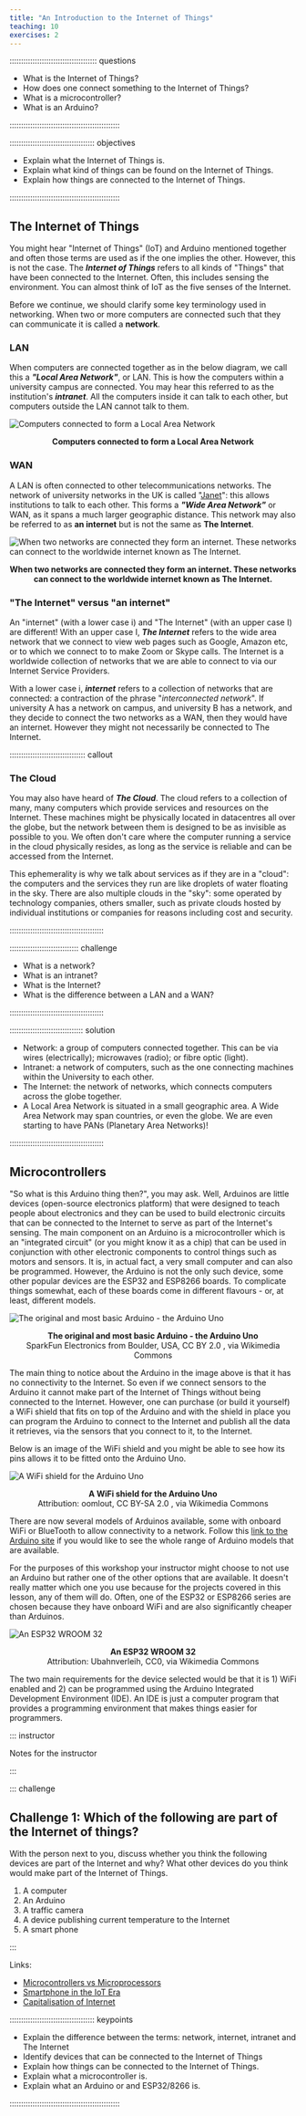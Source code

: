 ```yaml
---
title: "An Introduction to the Internet of Things"
teaching: 10
exercises: 2
---
```


:::::::::::::::::::::::::::::::::::::: questions 

- What is the Internet of Things?
- How does one connect something to the Internet of Things?
- What is a microcontroller?
- What is an Arduino?

::::::::::::::::::::::::::::::::::::::::::::::::

::::::::::::::::::::::::::::::::::::: objectives

- Explain what the Internet of Things is.
- Explain what kind of things can be found on the Internet of Things.
- Explain how things are connected to the Internet of Things.

::::::::::::::::::::::::::::::::::::::::::::::::

## The Internet of Things

You might hear "Internet of Things" (IoT) and Arduino mentioned together and often those terms are used as if the one implies the other. However, this is not the case. The ***Internet of Things*** refers to all kinds of "Things" that have been connected to the Internet. Often, this includes sensing the environment. You can almost think of IoT as the five senses of the Internet. 

Before we continue, we should clarify some key terminology used in networking. When two or more computers are connected such that they can communicate it is called a **network**.

### LAN

When computers are connected together as in the below diagram, we call this a ***"Local Area Network"***, or LAN. This is how the computers within a university campus are connected. You may hear this referred to as the institution's ***intranet***. All the computers inside it can talk to each other, but computers outside the LAN cannot talk to them.


![Computers connected to form a Local Area Network](fig/Network.svg)
<figcaption align="center">
 <b>Computers connected to form a Local Area Network</b><br/>
</figcaption>

### WAN

A LAN is often connected to other telecommunications networks. The network of university networks in the UK is called "[Janet](https://www.jisc.ac.uk/janet)": this allows institutions to talk to each other. This forms a ***"Wide Area Network"*** or WAN, as it spans a much larger geographic distance. This network may also be referred to as **an internet** but is not the same as **The Internet**. 

![When two networks are connected they form an internet. These networks can connect to the worldwide internet known as The Internet.](fig/Internet.svg)
<figcaption align = "center">
 <b>When two networks are connected they form an internet. These networks can connect to the worldwide internet known as The Internet.</b><br/>
 </figcaption>

### "The Internet" versus "an internet"
An "internet" (with a lower case i) and "The Internet" (with an upper case I) are different! With an upper case I, ***The Internet*** refers to the wide area network that we connect to view web pages such as Google, Amazon etc, or to which we connect to to make Zoom or Skype calls. The Internet is a worldwide collection of networks that we are able to connect to via our Internet Service Providers. 

With a lower case i, ***internet*** refers to a collection of networks that are connected: a contraction of the phrase "*interconnected network*". If university A has a network on campus, and university B has a network, and they decide to connect the two networks as a WAN, then they would have an internet. However they might not necessarily be connected to The Internet.


::::::::::::::::::::::::::::::::: callout

### The Cloud

You may also have heard of ***The Cloud***. The cloud refers to a collection of many, many computers which provide services and resources on the Internet. These machines might be physically located in datacentres all over the globe, but the network between them is designed to be as invisible as possible to you. We often don't care where the computer running a service in the cloud physically resides, as long as the service is reliable and can be accessed from the Internet. 

This ephemerality is why we talk about services as if they are in a "cloud": the computers and the services they run are like droplets of water floating in the sky. There are also multiple clouds in the "sky": some operated by technology companies, others smaller, such as private clouds hosted by individual institutions or companies for reasons including cost and security.

:::::::::::::::::::::::::::::::::::::::::


:::::::::::::::::::::::::::::: challenge

* What is a network?
* What is an intranet?
* What is the Internet?
* What is the difference between a LAN and a WAN?

:::::::::::::::::::::::::::::::::::::::::


:::::::::::::::::::::::::::::::: solution


* Network: a group of computers connected together. This can be via wires (electrically); microwaves (radio); or fibre optic (light).
* Intranet: a network of computers, such as the one connecting machines within the University to each other.
* The Internet: the network of networks, which connects computers across the globe together.
* A Local Area Network is situated in a small geographic area. A Wide Area Network may span countries, or even the globe. We are even starting to have PANs (Planetary Area Networks)!

:::::::::::::::::::::::::::::::::::::::::


## Microcontrollers

"So what is this Arduino thing then?", you may ask. Well, Arduinos are little devices (open-source electronics platform) that were designed to teach people about electronics and they can be used to build electronic circuits that can be connected to the Internet to serve as part of the Internet's sensing. The main component on an Arduino is a microcontroller which is an "integrated circuit" (or you might know it as a chip) that can be used in conjunction with other electronic components to control things such as motors and sensors. It is, in actual fact, a very small computer and can also be programmed. However, the Arduino is not the only such device, some other popular devices are the ESP32 and ESP8266 boards. To complicate things somewhat, each of these boards come in different flavours - or, at least, different models.


![The original and most basic Arduino - the Arduino Uno](fig/Arduino_Uno_-_R3.jpg)
<figcaption align = "center"><b>The original and most basic Arduino - the Arduino Uno</b></br>SparkFun Electronics from Boulder, USA, CC BY 2.0 <https://creativecommons.org/licenses/by/2.0>, via Wikimedia Commons</figcaption>


The main thing to notice about the Arduino in the image above is that it has no connectivity to the Internet. So even if we connect sensors to the Arduino  it cannot make part of the Internet of Things without being connected to the Internet. However, one can purchase (or build it yourself) a WiFi shield that fits on top of the Arduino and with the shield in place you can program the Arduino to connect to the Internet and publish all the data it retrieves, via the sensors that you connect to it, to the Internet.

Below is an image of the WiFi shield and you might be able to see how its pins allows it to be fitted onto the Arduino Uno.

![A WiFi shield for the Arduino Uno](fig/WiFi_Shield_for_Arduino.jpg)
<figcaption align = "center">
 <b>A WiFi shield for the Arduino Uno</b><br/>
 Attribution: oomlout, CC BY-SA 2.0 <https://creativecommons.org/licenses/by-sa/2.0>, via Wikimedia Commons
 </figcaption>

 
There are now several models of Arduinos available, some with onboard WiFi or BlueTooth to allow connectivity to a network. Follow this [link to the Arduino site](https://www.arduino.cc/en/hardware) if you would like to see the whole range of Arduino models that are available.
 
 
For the purposes of this workshop your instructor might choose to not use an Arduino but rather one of the other options that are available. It doesn't really matter which one you use because for the projects covered in this lesson, any of them will do. Often, one of the ESP32 or ESP8266 series are chosen because they have onboard WiFi and are also significantly cheaper than Arduinos.
 
![An ESP32 WROOM 32](fig/ESP32.jpg)
 <figcaption align = "center">
  <b>An ESP32 WROOM 32</b><br/>
  Attribution: Ubahnverleih, CC0, via Wikimedia Commons
 </figcaption>
 
 

The two main requirements for the device selected would be that it is 1) WiFi enabled and 2) can be programmed using the Arduino Integrated Development Environment (IDE). An IDE is just a computer program that provides a programming environment that makes things easier for programmers.

::: instructor

Notes for the instructor

:::

::: challenge 

## Challenge 1: Which of the following are part of the Internet of things?

With the person next to you, discuss whether you think the following devices are part of the Internet and why? What other devices do you think would make part of the Internet of Things.

1. A computer
2. An Arduino
3. A traffic camera
4. A device publishing current temperature to the Internet
5. A smart phone

:::


 
 Links:
 
 - [Microcontrollers vs Microprocessors](https://www.guru99.com/difference-between-microprocessor-and-microcontroller.html)
 - [Smartphone in the IoT Era](https://bridgera.com/smartphones-in-the-iot-era/)
 - [Capitalisation of Internet](https://en.wikipedia.org/wiki/Capitalization_of_Internet)

::::::::::::::::::::::::::::::::::::: keypoints 

- Explain the difference between the terms: network, internet, intranet and The Internet
- Identify devices that can be connected to the Internet of Things
- Explain how things can be connected to the Internet of Things.
- Explain what a microcontroller is.
- Explain what an Arduino or and ESP32/8266 is.

::::::::::::::::::::::::::::::::::::::::::::::::

[r-markdown]: https://rmarkdown.rstudio.com/
